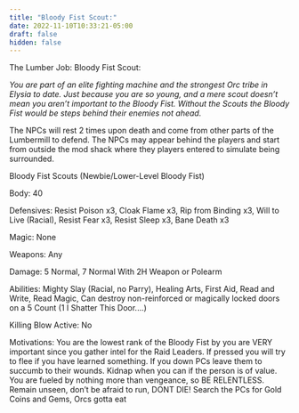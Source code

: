```yaml
---
title: "Bloody Fist Scout:"
date: 2022-11-10T10:33:21-05:00
draft: false
hidden: false
---
```


The Lumber Job: Bloody Fist Scout:

*You are part of an elite fighting machine and the strongest Orc tribe in Elysia to date. Just because you are so young, and a mere scout doesn’t mean you aren’t important to the Bloody Fist. Without the Scouts the Bloody Fist would be steps behind their enemies not ahead.*

The NPCs will rest 2 times upon death and come from other parts of the Lumbermill to defend. The NPCs may appear behind the players and start from outside the mod shack where they players entered to simulate being surrounded.

Bloody Fist Scouts (Newbie/Lower-Level Bloody Fist)

 Body: 40

 Defensives: Resist Poison x3, Cloak Flame x3, Rip from Binding x3, Will to Live (Racial), Resist Fear x3, Resist Sleep x3, Bane Death x3

 Magic: None

 Weapons: Any

 Damage: 5 Normal, 7 Normal With 2H Weapon or Polearm

 Abilities: Mighty Slay (Racial, no Parry), Healing Arts, First Aid, Read and Write, Read Magic, Can destroy non-reinforced or magically locked doors on a 5 Count (1 I Shatter This Door....)

 Killing Blow Active: No

 Motivations: You are the lowest rank of the Bloody Fist by you are VERY important since you gather intel for the Raid Leaders. If pressed you will try to flee if you have learned something. If you down PCs leave them to succumb to their wounds. Kidnap when you can if the person is of value. You are fueled by nothing more than vengeance, so BE RELENTLESS. Remain unseen, don’t be afraid to run, DONT DIE! Search the PCs for Gold Coins and Gems, Orcs gotta eat